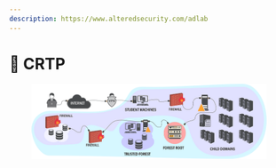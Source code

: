 ```yaml
---
description: https://www.alteredsecurity.com/adlab
---
```


# 🔴 CRTP

<figure><img src="../../.gitbook/assets/image (10) (1) (1) (1) (1).png" alt=""><figcaption></figcaption></figure>
